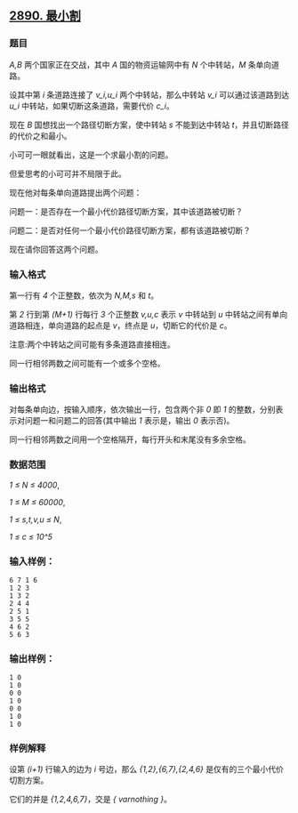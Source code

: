 ## [2890. 最小割](https://www.acwing.com/problem/content/2893/)

### 题目

*A,B* 两个国家正在交战，其中 *A* 国的物资运输网中有 *N* 个中转站，*M* 条单向道路。

设其中第 *i* 条道路连接了 *v_i,u_i* 两个中转站，那么中转站 *v_i* 可以通过该道路到达 *u_i* 中转站，如果切断这条道路，需要代价 *c_i*。

现在 *B* 国想找出一个路径切断方案，使中转站 *s* 不能到达中转站 *t*，并且切断路径的代价之和最小。

小可可一眼就看出，这是一个求最小割的问题。

但爱思考的小可可并不局限于此。

现在他对每条单向道路提出两个问题：

问题一：是否存在一个最小代价路径切断方案，其中该道路被切断？

问题二：是否对任何一个最小代价路径切断方案，都有该道路被切断？

现在请你回答这两个问题。

### 输入格式

第一行有 *4* 个正整数，依次为 *N,M,s* 和 *t*。

第 *2* 行到第 *(M+1)* 行每行 *3* 个正整数 *v,u,c* 表示 *v* 中转站到 *u* 中转站之间有单向道路相连，单向道路的起点是 *v*，终点是 *u*，切断它的代价是 *c*。

注意:两个中转站之间可能有多条道路直接相连。

同一行相邻两数之间可能有一个或多个空格。

### 输出格式

对每条单向边，按输入顺序，依次输出一行，包含两个非 *0* 即 *1* 的整数，分别表示对问题一和问题二的回答(其中输出 *1* 表示是，输出 *0* 表示否)。

同一行相邻两数之间用一个空格隔开，每行开头和末尾没有多余空格。

### 数据范围

*1 ≤ N ≤ 4000*,

*1 ≤ M ≤ 60000*,

*1 ≤ s,t,v,u ≤ N*,

*1 ≤ c ≤ 10^5*

### 输入样例：

```
6 7 1 6
1 2 3
1 3 2
2 4 4
2 5 1
3 5 5
4 6 2
5 6 3
```

### 输出样例：

```
1 0
1 0
0 0
1 0
0 0
1 0
1 0
```

### 样例解释

设第 *(i+1)* 行输入的边为 *i* 号边，那么 *{1,2},{6,7},{2,4,6}* 是仅有的三个最小代价切割方案。

它们的并是 *{1,2,4,6,7}*，交是 *{ varnothing }*。
